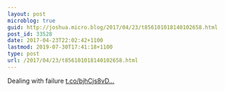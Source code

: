 ```yaml
---
layout: post
microblog: true
guid: http://joshua.micro.blog/2017/04/23/t856101018140102658.html
post_id: 33528
date: 2017-04-23T22:02:42+1100
lastmod: 2019-07-30T17:41:18+1100
type: post
url: /2017/04/23/t856101018140102658.html
---
```

Dealing with failure [t.co/bjhCjs8vD...](https://t.co/bjhCjs8vDt)
